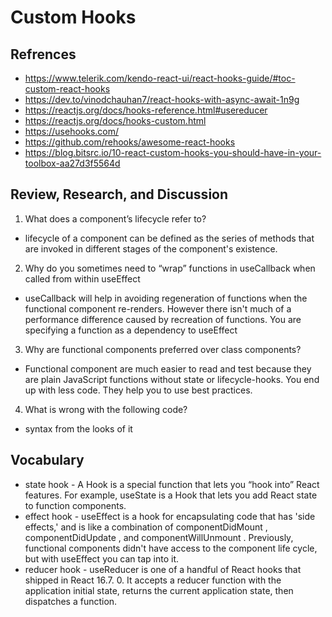 # Custom Hooks

## Refrences

- https://www.telerik.com/kendo-react-ui/react-hooks-guide/#toc-custom-react-hooks
- https://dev.to/vinodchauhan7/react-hooks-with-async-await-1n9g
- https://reactjs.org/docs/hooks-reference.html#usereducer
- https://reactjs.org/docs/hooks-custom.html
- https://usehooks.com/
- https://github.com/rehooks/awesome-react-hooks
- https://blog.bitsrc.io/10-react-custom-hooks-you-should-have-in-your-toolbox-aa27d3f5564d

## Review, Research, and Discussion

1. What does a component’s lifecycle refer to?

- lifecycle of a component can be defined as the series of methods that are invoked in different stages of the component's existence.

2. Why do you sometimes need to “wrap” functions in useCallback when called from within useEffect

- useCallback will help in avoiding regeneration of functions when the functional component re-renders. However there isn't much of a performance difference caused by recreation of functions. You are specifying a function as a dependency to useEffect

3. Why are functional components preferred over class components?

- Functional component are much easier to read and test because they are plain JavaScript functions without state or lifecycle-hooks. You end up with less code. They help you to use best practices.

4. What is wrong with the following code?

- syntax from the looks of it

## Vocabulary

- state hook - A Hook is a special function that lets you “hook into” React features. For example, useState is a Hook that lets you add React state to function components.
- effect hook - useEffect is a hook for encapsulating code that has 'side effects,' and is like a combination of componentDidMount , componentDidUpdate , and componentWillUnmount . Previously, functional components didn't have access to the component life cycle, but with useEffect you can tap into it.
- reducer hook - useReducer is one of a handful of React hooks that shipped in React 16.7. 0. It accepts a reducer function with the application initial state, returns the current application state, then dispatches a function.
